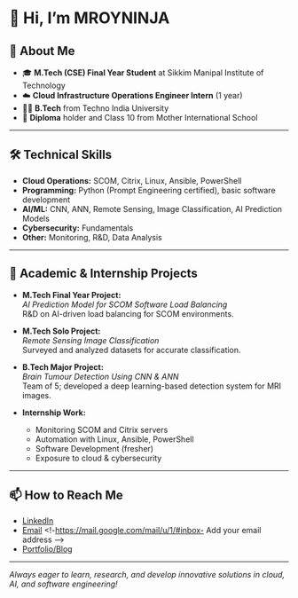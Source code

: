 # 👋 Hi, I’m MROYNINJA

## 🚀 About Me

- 🎓 **M.Tech (CSE) Final Year Student** at Sikkim Manipal Institute of Technology  
- ☁️ **Cloud Infrastructure Operations Engineer Intern** (1 year)
- 👨‍🎓 **B.Tech** from Techno India University  
- 🎒 **Diploma** holder and Class 10 from Mother International School

---

## 🛠️ Technical Skills

- **Cloud Operations:** SCOM, Citrix, Linux, Ansible, PowerShell
- **Programming:** Python (Prompt Engineering certified), basic software development
- **AI/ML:** CNN, ANN, Remote Sensing, Image Classification, AI Prediction Models
- **Cybersecurity:** Fundamentals
- **Other:** Monitoring, R&D, Data Analysis

---

## 💼 Academic & Internship Projects

- **M.Tech Final Year Project:**  
  *AI Prediction Model for SCOM Software Load Balancing*  
  R&D on AI-driven load balancing for SCOM environments.

- **M.Tech Solo Project:**  
  *Remote Sensing Image Classification*  
  Surveyed and analyzed datasets for accurate classification.

- **B.Tech Major Project:**  
  *Brain Tumour Detection Using CNN & ANN*  
  Team of 5; developed a deep learning-based detection system for MRI images.

- **Internship Work:**  
  - Monitoring SCOM and Citrix servers
  - Automation with Linux, Ansible, PowerShell
  - Software Development (fresher)
  - Exposure to cloud & cybersecurity

---

## 📫 How to Reach Me

- [LinkedIn](#) <!-- Add your Lihttps://www.linkedin.com/in/manas-roy-4a0896232/nkedIn profile link -->
- [Email](mailto:#) <!-https://mail.google.com/mail/u/1/#inbox- Add your email address -->
- [Portfolio/Blog](#) <!-- Optional: Add if you have a personal website -->

---

*Always eager to learn, research, and develop innovative solutions in cloud, AI, and software engineering!*
